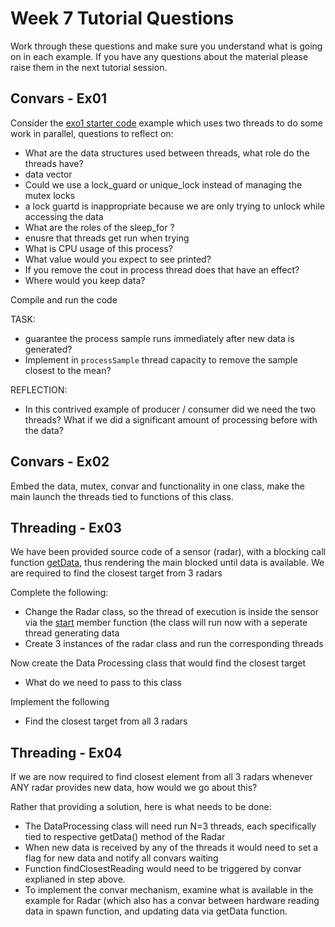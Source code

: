 Week 7 Tutorial Questions
=========================
Work through these questions and make sure you understand what is going on in each example. If you have any questions about the material please raise them in the next tutorial session.

Convars - Ex01
--------------------

Consider the [exo1 starter code](./starter/exo1) example which uses two threads to do some work in parallel, questions to reflect on:
* What are the data structures used between threads, what role do the threads have? 
* data vector
* Could we use a lock_guard or unique_lock instead of managing the mutex locks 
* a lock guartd is inappropriate because we are only trying to unlock while accessing the data
* What are the roles of the sleep_for ?
* enusre that threads get run when trying  
* What is CPU usage of this process?
* What value would you expect to see printed? 
* If you remove the cout in process thread does that have an effect?
* Where would you keep data?

Compile and run the code

TASK:
* guarantee the process sample runs immediately after new data is generated?
* Implement in `processSample` thread capacity to remove the sample closest to the mean?

 REFLECTION:
* In this contrived example of producer / consumer did we need the two threads? What if we did a significant amount of processing before with the data?

Convars - Ex02
--------------------

Embed the data, mutex, convar and functionality in one class, make the main launch the threads tied to functions of this class.

Threading - Ex03
--------------------

We have been provided source code of a sensor (radar), with a blocking call function [getData](./starter/ex02/radar.h), thus rendering the main blocked until data is available.  We are required to find the closest target from 3 radars

Complete the following:
* Change the Radar class, so the thread of execution is inside the sensor via the [start](./starter/ex02/radar.h) member function (the class will run now with a seperate thread generating data
* Create 3 instances of the radar class and run the corresponding threads

Now create the Data Processing class that would find the closest target
* What do we need to pass to this class

Implement the following
* Find the closest target from all 3 radars

Threading - Ex04
----------------------

If we are now required to find closest element from all 3 radars whenever ANY radar provides new data, how would we go about this?

Rather that providing a solution, here is what needs to be done:
* The DataProcessing class will need run N=3 threads, each specifically tied to respective getData() method of the Radar
* When new data is received by any of the threads it would need to set a flag for new data and notify all convars waiting
* Function findClosestReading would need to be triggered by convar explianed in step above.
* To implement the convar mechanism, examine what is available in the example for Radar (which also has a convar between hardware reading data in spawn function, and updating data via getData function.


